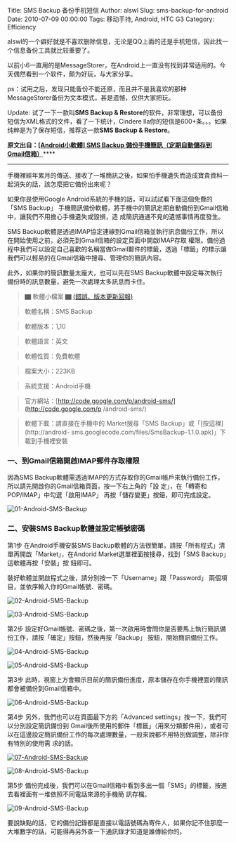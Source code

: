 Title: SMS Backup 备份手机短信
Author: alswl
Slug: sms-backup-for-android
Date: 2010-07-09 00:00:00
Tags: 移动手持, Android, HTC G3
Category: Efficiency

alswl的一个癖好就是不喜欢删除信息，无论是QQ上面的还是手机短信，因此找一个信息备份工具就比较重要了。

以前小6一直用的是MessageStorer，在Android上一直没有找到非常适用的。今天偶然看到一个软件，颇为好玩，与大家分享。

ps：试用之后，发现只能备份不能还原，而且并不是我喜欢的那种MessageStorer备份为文本模式，甚是遗憾，仅供大家把玩。

Update: 试了一下一款叫**SMS Backup & Restore**的软件，非常理想，可以备份短信为XML格式的文件，看了一下统计，Cindere
lla你的短信是600+条。。。如果纯粹是为了保存短信，推荐这一款**SMS Backup & Restore**。

****原文出自：[[Android小軟體] SMS Backup 備份手機簡訊（定期自動儲存到Gmail信箱）](http://briian.com/?p=6636)********

* * *

手機裡經年累月的傳送、接收了一堆簡訊之後，如果怕手機遺失而造成寶貴資料一起消失的話，該怎麼把它備份出來呢？

如果你是使用Google Android系統的手機的話，可以試試看下面這個免費的「SMS Backup」
手機簡訊備份軟體，將手機中的簡訊定期自動備份到Gmail信箱中，讓我們不用擔心手機遺失或毀損，造 成簡訊通通不見的遺憾事情再度發生。

SMS Backup軟體是透過IMAP協定連線到Gmail信箱並執行訊息備份工作，所以在開始使用之前，必須先到Gmail信箱的設定頁面中開啟IMAP存取
權限。備份過程中我們可以設定自己喜歡的名稱當做Gmail郵件的標籤，透過「標籤」的標示讓我們可以輕易的在Gmail信箱中搜尋、管理你的簡訊內容。

此外，如果你的簡訊數量太龐大，也可以先在SMS Backup軟體中設定每次執行備份時的訊息數量，避免一次處理太多訊息而卡住。

> ▇ 軟體小檔案
▇
[(錯誤、版本更新回報)](http://briian.com/?page_id=6177#report)

> 軟體名稱：SMS Backup

> 軟體版本：1[.](http://briian.com/?p=6636)10

> 軟體語言：英文

> 軟體性質：免費軟體

> 檔案大小：223KB

> 系統支援：Android手機

> 官方網站：[http://code.google.com/p/android-sms/](http://code.google.com/p
/android-sms/)

> 軟體下載：請直接在手機中的 Market搜尋「SMS Backup」或「[按這裡](http://android-
sms.googlecode.com/files/SmsBackup-1.1.0.apk)」下載到手機裡安裝

### 一、到Gmail信箱開啟IMAP郵件存取權限

因為SMS Backup軟體需透過IMAP的方式存取你的Gmail帳戶來執行備份工作，所以請先開啟你的Gmail信箱頁面，按一下右上角的「設
定」，在「轉寄和 POP/IMAP」中勾選「啟用IMAP」 再按「儲存變更」按鈕，即可完成設定。

![01-Android-SMS-Backup](http://orzhd.com/briian/2009/AndroidSMSBackupGmail_12DB8/01AndroidSMSBackup.png)

### 二、安裝SMS Backup軟體並設定帳號密碼

第1步 在Android手機安裝SMS
Backup軟體的方法很簡單，請按「所有程式」清單再開啟「Market」，在Andorid Market選單裡面按搜尋，找到「SMS
Backup」這軟體再按「安裝」按 鈕即可。

裝好軟體並開啟程式之後，請分別按一下「Username」跟「Password」 兩個項目，並依序輸入你的Gmail帳號、密碼。

![02-Android-SMS-Backup](https://4ocf5n.dijingchao.com/upload_dropbox/201612/404.png)

![03-Android-SMS-Backup](https://4ocf5n.dijingchao.com/upload_dropbox/201612/404.png)

第2步
設定好Gmail帳號、密碼之後，第一次啟用時會問你是否要馬上執行簡訊備份工作，請按「確定」按鈕，然後再按「Backup」
按鈕，開始簡訊備份工作。

![04-Android-SMS-Backup](https://4ocf5n.dijingchao.com/upload_dropbox/201612/404.png)

![05-Android-SMS-Backup](https://4ocf5n.dijingchao.com/upload_dropbox/201612/404.png)

第3步
此時，視窗上方會顯示目前的簡訊備份進度，原本儲存在你手機裡面的簡訊都會被備份到Gmail信箱中。

![06-Android-SMS-Backup](https://4ocf5n.dijingchao.com/upload_dropbox/201612/404.png)

第4步 另外，我們也可以在頁面最下方的「Advanced settings」按一下，我們可以分別設定簡訊備份到
Gmail後所使用的郵件「標籤」（用來分類郵件用），或者可以在這邊設定簡訊備份工作的每次處理數量，一般來說都不用特別做調整，除非你有特別的使用需
求的話。

[![07-Android-SMS-Backup](https://4ocf5n.dijingchao.com/upload_dropbox/201612/404.png)](http://briian.com/?p=6636)

![08-Android-SMS-Backup](https://4ocf5n.dijingchao.com/upload_dropbox/201612/404.png)

第5步
備份完成後，我們可以在Gmail信箱中看到多出一個「SMS」的標籤，按進去看裡面有一堆依照不同電話來源的手機簡 訊存檔。

![09-Android-SMS-Backup](https://4ocf5n.dijingchao.com/upload_dropbox/201612/404.png)

要說缺點的話，它的備份記錄都是直接以電話號碼為寄件人，如果你記不住那麼一大堆數字的話，可能得再另外查一下通訊錄才知道是誰傳給你的。

